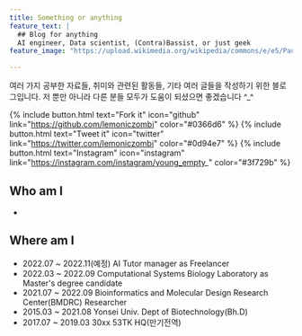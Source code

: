 ```yaml
---
title: Something or anything
feature_text: |
  ## Blog for anything
  AI engineer, Data scientist, (Contra)Bassist, or just geek
feature_image: "https://upload.wikimedia.org/wikipedia/commons/e/e5/Paul_Gauguin_-_D%27ou_venons-nous.jpg"

---
```


여러 가지 공부한 자료들, 취미와 관련된 활동들, 기타 여러 글들을 작성하기 위한 블로그입니다.
저 뿐만 아니라 다른 분들 모두가 도움이 되셨으면 좋겠습니다 ^_^

{% include button.html text="Fork it" icon="github" link="https://github.com/lemoniczombi" color="#0366d6" %} {% include button.html text="Tweet it" icon="twitter" link="https://twitter.com/lemoniczombi" color="#0d94e7" %} {% include button.html text="Instagram"  icon="instagram" link="https://instagram.com/instagram/young_empty_" color="#3f729b" %}


## Who am I
- 


## Where am I

- 2022.07 ~ 2022.11(예정) AI Tutor manager as Freelancer
- 2022.03 ~ 2022.09       Computational Systems Biology Laboratory as Master's degree candidate
- 2021.07 ~ 2022.09       Bioinformatics and Molecular Design Research Center(BMDRC) Researcher
- 2015.03 ~ 2021.08       Yonsei Univ. Dept of Biotechnology(Bh.D)
- 2017.07 ~ 2019.03       30xx 53TK HQ(만기전역)


